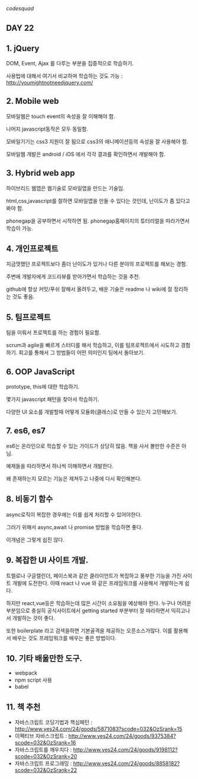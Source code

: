###### codesquad

## DAY 22

## 1. jQuery 
DOM, Event, Ajax 를 다루는 부분을 집중적으로 학습하기.

사용법에 대해서 여기서 비교하며 학습하는 것도 가능
: http://youmightnotneedjquery.com/

## 2. Mobile web
모바일웹은 touch event의 속성을 잘 이해해야 함.

나머지 javascript동작은 모두 동일함.

모바일기기는 css3 지원이 잘 됨으로 css3의 애니메이션등의 속성을 잘 사용해야 함.

모바일웹 개발은 android / iOS 에서 각각 결과를 확인하면서 개발해야 함.

## 3. Hybrid web app
하이브리드 웹앱은 웹기술로 모바일앱을 만드는 기술임.

html,css,javascript를 잘하면 모바일앱을 만들 수 있다는 것인데, 난이도가 좀 있다고 봐야 함.

phonegap을 공부하면서 시작하면 됨.
phonegap홈페이지의 튜터리얼을 따라가면서 학습이 가능.

## 4. 개인프로젝트
지금껏했던 프로젝트보다 좀더 난이도가 있거나 다른 분야의 프로젝트를 해보는 경험.

주변에 개발자에게 코드리뷰를 받아가면서 학습하는 것을 추천. 

github에 항상 커밋/푸쉬 잘해서 올려두고, 배운 기술은 readme 나 wiki에 잘 정리하는 것도 좋음.

## 5. 팀프로젝트
팀을 이뤄서 프로젝트를 하는 경험이 필요함.

scrum과 agile을 빠르게 스터디를 해서 학습하고, 이를 팀프로젝트에서 시도하고 경험하기.
회고를 통해서 그 방법들이 어떤 의미인지 팀에서 돌아보기.

## 6. OOP JavaScript
prototype, this에 대한 학습하기.

몇가지 javascript 패턴을 찾아서 학습하기.

다양한 UI 요소를 개발할때 어떻게 모듈화(클래스)로 만들 수 있는지 고민해보기.

## 7. es6, es7
es6는 온라인으로 학습할 수 있는 가이드가 상당히 많음. 책을 사서 볼만한 수준은 아님. 

예제들을 따라하면서 하나씩 이해하면서 개발한다.

왜 존재하는지 모르는 기능은 제쳐두고 나중에 다시 확인해본다. 

## 8. 비동기 함수
async로직이 복잡한 경우에는 이를 쉽게 처리할 수 있어야한다.

그러기 위해서 async,await 나 promise 방법을 학습하면 좋다. 

이개념은 그렇게 쉽진 않다. 

## 9. 복잡한 UI 사이트 개발.
트렐로나 구글캘린더, 페이스북과 같은 클라이언트가 복잡하고 풍부한 기능을 가진 사이트 개발에 도전한다.
이때 react 나 vue 와 같은 프레임워크를 사용해서 개발하는게 쉽다.

하지만 react,vue등은 학습하는데 많은 시간이 소요됨을 예상해야 한다. 누구나 어려운 부분임으로 충실히 공식사이트에서 getting started 부분부터
잘 따라하면서 익히고나서 개발하는 것이 좋다. 

또한 boilerplate 라고 검색을하면 기본골격을 제공하는 오픈소스가많다. 이를 활용해서 배우는 것도 프레임워크를 배우는 좋은 방법이다. 

## 10. 기타 배울만한 도구.
- webpack 
- npm script 사용
- babel

## 11. 책 추천
- 자바스크립트 코딩기법과 핵심패턴 : http://www.yes24.com/24/goods/5871083?scode=032&OzSrank=15
- 이펙티브 자바스크립트 : http://www.yes24.com/24/goods/9375384?scode=032&OzSrank=16
- 자바스크립트를 깨우치다 : http://www.yes24.com/24/goods/9198112?scode=032&OzSrank=20
- 자바스크립트 프로그래밍 : http://www.yes24.com/24/goods/8858182?scode=032&OzSrank=22



